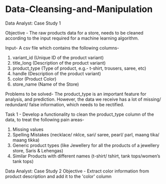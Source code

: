 # Data-Cleansing-and-Manipulation

 
Data Analyst: Case Study 1 
 
Objective - The raw products data for a store, needs to be cleaned according to the input required for a machine learning algorithm. 
 
Input- A csv file which contains the following columns-  
1.	variant_id (Unique ID of the product variant) 
2.	title_long (Description of the product variant) 
3.	product_type (Type of product, e.g.- t-shirt, trousers, saree, etc) 
4.	handle (Description of the product variant) 
5.	color (Product Color) 
6.	store_name (Name of the Store) 
 
Problems to be solved- 
The product_type is an important feature for analysis, and prediction. However, the data we receive has a lot of missing/ redundant/ false information, which needs to be rectified. 
 
Task 1 - Develop a functionality to clean the product_type column of the data, to treat the following pain areas- 
1.	Missing values 
2.	Spelling Mistakes (necklace/ nklce, sari/ saree, pearl/ parl, maang tika/ maang tikka) 
3.	Generic product types (like Jewellery for all the products of a jewellery store, Saris & Lehengas) 
4.	Similar Products with different names (t-shirt/ tshirt, tank tops/women’s tank tops) 
 
 
Data Analyst: Case Study 2 
Objective - Extract color information from product description and add it to the 'color' column


 
 
 
